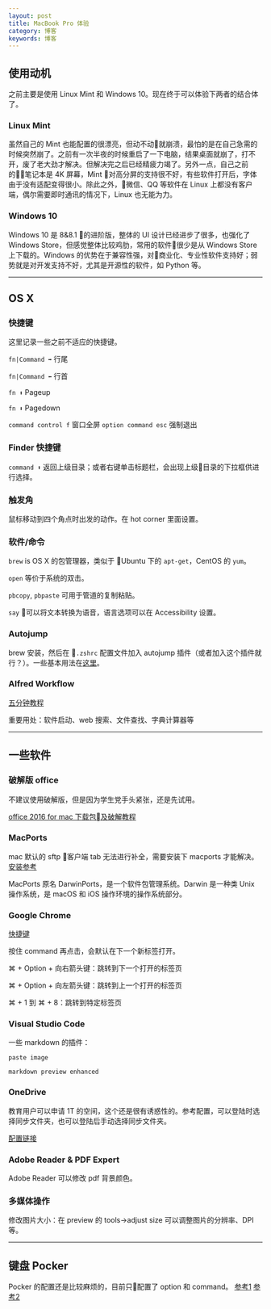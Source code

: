 ```yaml
---
layout: post
title: MacBook Pro 体验
category: 博客
keywords: 博客
---
```


## 使用动机
之前主要是使用 Linux Mint 和 Windows 10。现在终于可以体验下两者的结合体了。

### Linux Mint
虽然自己的 Mint 也能配置的很漂亮，但动不动就崩溃，最怕的是在自己急需的时候突然崩了。之前有一次半夜的时候重启了一下电脑，结果桌面就崩了，打不开，废了老大劲才解决。但解决完之后已经精疲力竭了。另外一点，自己之前的笔记本是 4K 屏幕，Mint 对高分屏的支持很不好，有些软件打开后，字体由于没有适配变得很小。除此之外，微信、QQ 等软件在 Linux 上都没有客户端，偶尔需要即时通讯的情况下，Linux 也无能为力。

### Windows 10
Windows 10 是 8&8.1 的进阶版，整体的 UI 设计已经进步了很多，也强化了 Windows Store，但感觉整体比较鸡肋，常用的软件很少是从 Windows Store 上下载的。Windows 的优势在于兼容性强，对商业化、专业性软件支持好；弱势就是对开发支持不好，尤其是开源性的软件，如 Python 等。

---
## OS X
### 快捷键
这里记录一些之前不适应的快捷键。

`fn|Command ➡️` 行尾

`fn|Command ⬅️` 行首

`fn ⬆️` Pageup

`fn ⬇️` Pagedown

`command control f` 窗口全屏
`option command esc` 强制退出

### Finder 快捷键
`command ⬆️` 返回上级目录；或者右键单击标题栏，会出现上级目录的下拉框供进行选择。

### 触发角
鼠标移动到四个角点时出发的动作。在 hot corner 里面设置。

### 软件/命令
`brew` is OS X 的包管理器，类似于 Ubuntu 下的 `apt-get`，CentOS 的 `yum`。

`open` 等价于系统的双击。

`pbcopy`, `pbpaste` 可用于管道的复制粘贴。

`say` 可以将文本转换为语音，语言选项可以在 Accessibility 设置。

### Autojump
brew 安装，然后在 `.zshrc` 配置文件加入 autojump 插件（或者加入这个插件就行？）。一些基本用法在[这里](https://github.com/wting/autojump)。

### Alfred Workflow
[五分钟教程](https://www.jianshu.com/p/e9f3352c785f)

重要用处：软件启动、web 搜索、文件查找、字典计算器等

---
## 一些软件

### 破解版 office
不建议使用破解版，但是因为学生党手头紧张，还是先试用。

[office 2016 for mac 下载包及破解教程](https://www.jianshu.com/p/2172835cfb17)

### MacPorts
mac 默认的 sftp 客户端 tab 无法进行补全，需要安装下 macports 才能解决。
[安装参考](https://guide.macports.org/chunked/installing.macports.html)

MacPorts 原名 DarwinPorts，是一个软件包管理系统。Darwin 是一种类 Unix 操作系统，是 macOS 和 iOS 操作环境的操作系统部分。

### Google Chrome
[快捷键](https://support.google.com/chrome/answer/157179?hl=zh-Hans)

按住 command 再点击，会默认在下一个新标签打开。

⌘ + Option + 向右箭头键：跳转到下一个打开的标签页	

⌘ + Option + 向左箭头键：跳转到上一个打开的标签页	

⌘ + 1 到 ⌘ + 8：跳转到特定标签页	

### Visual Studio Code
一些 markdown 的插件：

`paste image`

`markdown preview enhanced`

### OneDrive

教育用户可以申请 1T 的空间，这个还是很有诱惑性的。参考配置，可以登陆时选择同步文件夹，也可以登陆后手动选择同步文件夹。

[配置链接](https://support.office.com/zh-cn/article/%E5%B0%86%E6%96%87%E4%BB%B6%E4%B8%8E-onedrive-%E5%90%8C%E6%AD%A5%E5%AE%A2%E6%88%B7%E7%AB%AF%E5%90%8C%E6%AD%A5%E5%9C%A8-mac-os-x-d11b9f29-00bb-4172-be39-997da46f913f)

### Adobe Reader & PDF Expert
Adobe Reader 可以修改 pdf 背景颜色。

### 多媒体操作
修改图片大小：在 preview 的 tools->adjust size 可以调整图片的分辨率、DPI 等。

---

## 键盘 Pocker
Pocker 的配置还是比较麻烦的，目前只配置了 option  和 command。
[参考1](https://www.logcg.com/archives/1217.html)
[参考2](https://moe.petnakanojo.com/2017/05/29/poker%E5%88%9D%E9%85%8Dmac%E9%94%AE%E4%BD%8D/)

